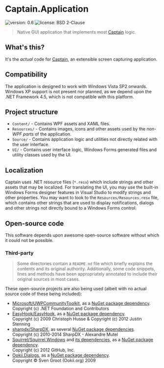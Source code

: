 ﻿# Captain.Application
![version: 0.6](https://img.shields.io/badge/version-0.6-blue.svg)
![license: BSD 2-Clause](https://img.shields.io/badge/license-BSD_2--Clause-brightgreen.svg)
> Native GUI application that implements most [Captain](https://github.com/CaptainApp) logic.

## What's this?
It's the _actual_ code for [Captain](https://github.com/CaptainApp), an extensible screen capturing application.

## Compatibility
The application is designed to work with Windows Vista SP2 onwards. Windows XP support is not present nor planned, as
we depend upon the .NET Framework 4.5, which is not compatible with this platform.

## Project structure
- `Content/` - Contains WPF assets and XAML files.
- `Resources/` - Contains images, icons and other assets used by the *non-WPF parts* of the application.
- `Source/` - Contains application logic and utilities not directly related with the user interface.
- `UI/` - Contains user interface logic, Windows Forms generated files and utility classes used by the UI.

## Localization
Captain uses .NET resource files (`*.resx`) which include strings and other assets that may be localized. For
translating the UI, you may use the built-in Windows Forms designer features in Visual Studio to modify strings and
other properties. You may want to look to the `Resources/Resources.resx` file, which contains other strings that
are used to display notifications, dialogs and other strings not directly bound to a Windows Forms control.

## Open-source code
This software depends upon awesome open-source software without which it could not be possible.

### Third-party
> Some directories contain a `README.md` file which briefly explains the contents and its original authority.
Additionally, some code snippets, lines and methods have been appropriately annotated to include their original sources
in most cases.

These open-source projects are also being used (albeit with no actual source code of these being included):
- [Microsoft/UWPCommunityToolkit](https://github.com/Microsoft/UWPCommunityToolkit), as a
  [NuGet package dependency](https://www.nuget.org/packages/Microsoft.Toolkit.Uwp/).  
  Copyright (c) .NET Foundation and Contributors
- [EasyHook/EasyHook](https://github.com/EasyHook/EasyHook/), as a
  [NuGet package dependency](https://www.nuget.org/packages/EasyHookNativePackage/).  
  Copyright (c) 2009 Christoph Husse & Copyright (c) 2012 Justin Stenning
- [sharpdx/SharpDX](https://github.com/sharpdx/SharpDX), as several
  [NuGet package dependencies](https://www.nuget.org/packages?q=Tags%3A%22SharpDX%22).  
  Copyright (c) 2010-2014 SharpDX - Alexandre Mutel
- [Squirrel/Squirrel.Windows](https://github.com/Squirrel/Squirrel.Windows) and 
  [its dependencies](https://github.com/Squirrel/Squirrel.Windows/blob/master/src/Squirrel.nuspec#L11), as a
  [NuGet package dependency](https://www.nuget.org/packages/Squirrel.Windows).  
  Copyright (c) 2012 GitHub, Inc.
- [Ookii.Dialogs](http://www.ookii.org/software/dialogs/), as a
  [NuGet package dependency](https://www.nuget.org/packages/Ookii.Dialogs.WindowsForms/).  
  Copyright © Sven Groot (Ookii.org) 2009